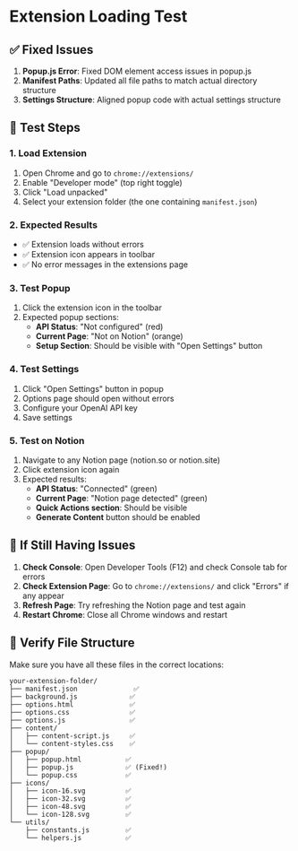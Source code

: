 # Extension Loading Test

## ✅ Fixed Issues

1. **Popup.js Error**: Fixed DOM element access issues in popup.js
2. **Manifest Paths**: Updated all file paths to match actual directory structure
3. **Settings Structure**: Aligned popup code with actual settings structure

## 🧪 Test Steps

### 1. Load Extension
1. Open Chrome and go to `chrome://extensions/`
2. Enable "Developer mode" (top right toggle)
3. Click "Load unpacked"
4. Select your extension folder (the one containing `manifest.json`)

### 2. Expected Results
- ✅ Extension loads without errors
- ✅ Extension icon appears in toolbar
- ✅ No error messages in the extensions page

### 3. Test Popup
1. Click the extension icon in the toolbar
2. Expected popup sections:
   - **API Status**: "Not configured" (red)
   - **Current Page**: "Not on Notion" (orange) 
   - **Setup Section**: Should be visible with "Open Settings" button

### 4. Test Settings
1. Click "Open Settings" button in popup
2. Options page should open without errors
3. Configure your OpenAI API key
4. Save settings

### 5. Test on Notion
1. Navigate to any Notion page (notion.so or notion.site)
2. Click extension icon again
3. Expected results:
   - **API Status**: "Connected" (green)
   - **Current Page**: "Notion page detected" (green)
   - **Quick Actions section**: Should be visible
   - **Generate Content** button should be enabled

## 🐛 If Still Having Issues

1. **Check Console**: Open Developer Tools (F12) and check Console tab for errors
2. **Check Extension Page**: Go to `chrome://extensions/` and click "Errors" if any appear
3. **Refresh Page**: Try refreshing the Notion page and test again
4. **Restart Chrome**: Close all Chrome windows and restart

## 📁 Verify File Structure

Make sure you have all these files in the correct locations:

```
your-extension-folder/
├── manifest.json              ✅
├── background.js             ✅  
├── options.html              ✅
├── options.css               ✅
├── options.js                ✅
├── content/
│   ├── content-script.js     ✅
│   └── content-styles.css    ✅
├── popup/
│   ├── popup.html           ✅
│   ├── popup.js             ✅ (Fixed!)
│   └── popup.css            ✅
├── icons/
│   ├── icon-16.svg          ✅
│   ├── icon-32.svg          ✅
│   ├── icon-48.svg          ✅
│   └── icon-128.svg         ✅
└── utils/
    ├── constants.js         ✅
    └── helpers.js           ✅
``` 